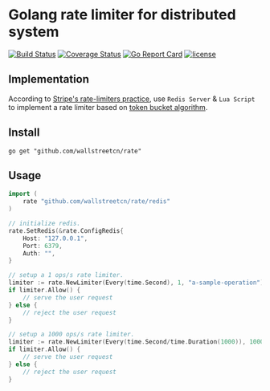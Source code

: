 Golang rate limiter for distributed system
======
[![Build Status](https://travis-ci.org/wallstreetcn/rate.svg?branch=master)](https://travis-ci.org/wallstreetcn/rate)
[![Coverage Status](https://coveralls.io/repos/github/wallstreetcn/rate/badge.svg?branch=master)](https://coveralls.io/github/wallstreetcn/rate?branch=master)
[![Go Report Card](https://goreportcard.com/badge/github.com/wallstreetcn/rate)](https://goreportcard.com/report/github.com/wallstreetcn/rate)
[![license](http://img.shields.io/badge/license-MIT-red.svg?style=flat)](https://raw.githubusercontent.com/wallstreetcn/rate/master/LICENSE)


## Implementation
According to [Stripe's rate-limiters practice](https://stripe.com/blog/rate-limiters), use `Redis Server` & `Lua Script` to implement a rate limiter based on [token bucket algorithm](https://en.wikipedia.org/wiki/Token_bucket).

## Install
```shell
go get "github.com/wallstreetcn/rate"
```

## Usage
```go
import (
    rate "github.com/wallstreetcn/rate/redis"
)

// initialize redis.
rate.SetRedis(&rate.ConfigRedis{
    Host: "127.0.0.1",
    Port: 6379,
    Auth: "",
}

// setup a 1 ops/s rate limiter.
limiter := rate.NewLimiter(Every(time.Second), 1, "a-sample-operation")
if limiter.Allow() {
    // serve the user request
} else {
    // reject the user request
}

// setup a 1000 ops/s rate limiter.
limiter := rate.NewLimiter(Every(time.Second/time.Duration(1000)), 1000, "a-sample-operation")
if limiter.Allow() {
    // serve the user request
} else {
    // reject the user request
}
```
